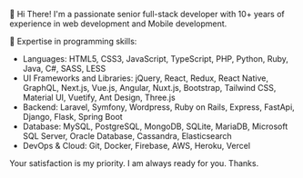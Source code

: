 👋 Hi There! I'm a passionate senior full-stack developer with 10+ years of experience in web development and Mobile development.

🌱 Expertise in programming skills:
- Languages: HTML5, CSS3, JavaScript, TypeScript, PHP, Python, Ruby, Java, C#, SASS, LESS
- UI Frameworks and Libraries: jQuery, React, Redux, React Native, GraphQL, Next.js, Vue.js, Angular, Nuxt.js, Bootstrap, Tailwind CSS, Material UI, Vuetify, Ant Design, Three.js
- Backend: Laravel, Symfony, Wordpress, Ruby on Rails, Express, FastApi, Django, Flask, Spring Boot
- Database: MySQL, PostgreSQL, MongoDB, SQLite, MariaDB, Microsoft SQL Server, Oracle Database, Cassandra, Elasticsearch
- DevOps & Cloud: Git, Docker, Firebase, AWS, Heroku, Vercel


Your satisfaction is my priority. I am always ready for you.
Thanks.

<!---
cappedapollo/cappedapollo is a ✨ special ✨ repository because its `README.md` (this file) appears on your GitHub profile.
You can click the Preview link to take a look at your changes. - Testing: Jest, Cypress, Enzyme, Mocha
--->
